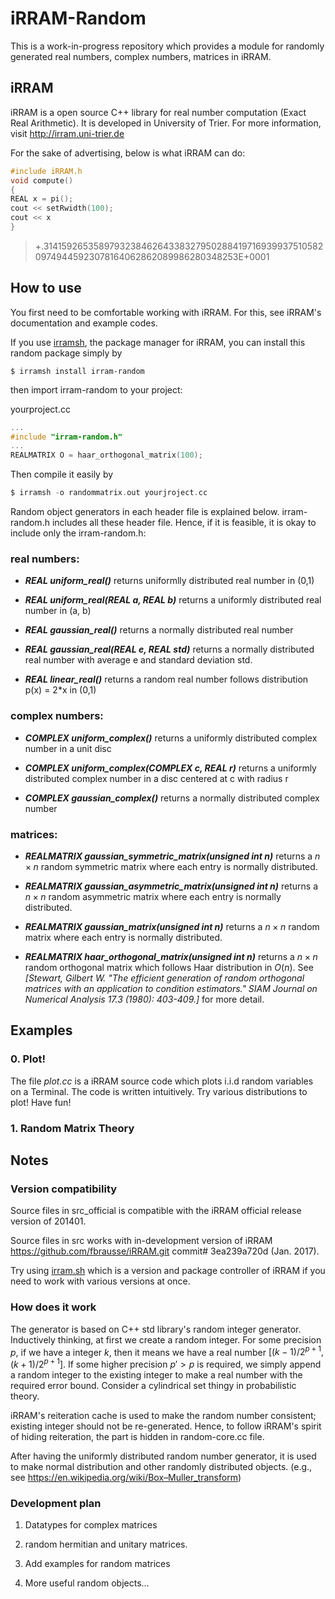 # iRRAM-Random
This is a work-in-progress repository which provides a module for randomly generated real numbers, complex numbers, matrices in iRRAM.

## iRRAM
iRRAM is a open source C++ library for real number computation (Exact Real Arithmetic). It is developed in University of Trier. For more information, visit http://irram.uni-trier.de

For the sake of advertising, below is what iRRAM can do:
```C
#include iRRAM.h
void compute()
{
REAL x = pi(); 
cout << setRwidth(100);
cout << x
}
```
>+.31415926535897932384626433832795028841971693993751058209749445923078164062862089986280348253E+0001

## How to use
You first need to be comfortable working with iRRAM. For this, see iRRAM's documentation and example codes.

If you use [irramsh](https://github.com/park-sewon/irram.sh), 
the package manager for iRRAM, 
you can install this random package simply by

```commandline
$ irramsh install irram-random
```
then import irram-random to your project:

yourproject.cc
```C
...
#include "irram-random.h"
...
REALMATRIX O = haar_orthogonal_matrix(100);
```
Then compile it easily by 
```C
$ irramsh -o randommatrix.out yourjroject.cc
```

Random object generators in each header file is explained below.
irram-random.h includes all these header file. Hence, if it is feasible, it is okay to include only the 
irram-random.h:

### real numbers:

* ___REAL uniform_real()___ returns uniformlly distributed real number in (0,1)

* ___REAL uniform_real(REAL a, REAL b)___ returns a uniformly distributed real number in (a, b)

* ___REAL gaussian_real()___ returns a normally distributed real number

* ___REAL gaussian_real(REAL e, REAL std)___ returns a normally distributed real number with average e and standard deviation std.

* ___REAL linear_real()___ returns a random real number follows distribution p(x) = 2*x in (0,1)

### complex numbers:

* ___COMPLEX uniform_complex()___ returns a uniformly distributed complex number in a unit disc

* ___COMPLEX uniform_complex(COMPLEX c, REAL r)___ returns a uniformly distributed complex number in a disc centered at c with radius r

* ___COMPLEX gaussian_complex()___ returns a normally distributed complex number

### matrices:

* ___REALMATRIX gaussian_symmetric_matrix(unsigned int n)___ returns a $n \times n$ random symmetric matrix where each entry is normally distributed.

* ___REALMATRIX gaussian_asymmetric_matrix(unsigned int n)___ returns a $n \times n$ random asymmetric matrix where each entry is normally distributed.

* ___REALMATRIX gaussian_matrix(unsigned int n)___ returns a $n \times n$ random matrix where each entry is normally distributed.

* ___REALMATRIX haar_orthogonal_matrix(unsigned int n)___ returns a $n \times n$ random orthogonal matrix which follows Haar distribution in $O(n)$. See _[Stewart, Gilbert W. "The efficient generation of random orthogonal matrices with an application to condition estimators." SIAM Journal on Numerical Analysis 17.3 (1980): 403-409.]_ for more detail.


## Examples

### 0. Plot!
The file _plot.cc_ is a iRRAM source code which plots i.i.d random variables on a Terminal. The code is written intuitively. Try various distributions to plot! Have fun!

### 1. Random Matrix Theory

## Notes

### Version compatibility
Source files in src_official is compatible with the iRRAM
official release version of 201401.

Source files in src works with in-development version of iRRAM https://github.com/fbrausse/iRRAM.git commit# 3ea239a720d (Jan. 2017).

Try using [irram.sh](https://github.com/park-sewon/irram.sh.git) which is a version and package controller of iRRAM if you need to work with various versions at once.

### How does it work
The generator is based on C++ std library's random integer generator. Inductively thinking, at first  we create a random integer. For some precision $p$, if we have a integer $k$, then it means we have a real number $[(k-1)/2^{p+1}, (k+1)/2^{p+1}]$. If some higher precision $p'>p$ is required, we simply append a random integer to the existing integer to make a real number with the required error bound. Consider a cylindrical set thingy in probabilistic theory.

iRRAM's reiteration cache is used to make the random number consistent; existing integer should not be re-generated. Hence, to follow iRRAM's spirit of hiding reiteration, the part is hidden in random-core.cc file.

After having the uniformly distributed random number generator, it is used to make normal distribution and other randomly distributed objects. (e.g., see https://en.wikipedia.org/wiki/Box–Muller_transform)
 

### Development plan

1. Datatypes for complex matrices 

1. random hermitian and unitary matrices.

1. Add examples for random matrices

1. More useful random objects...
